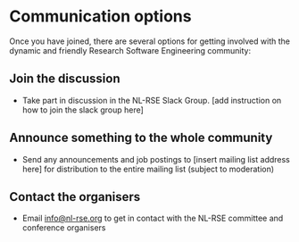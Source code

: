 # Communication options

Once you have joined, there are several options for getting involved with the dynamic and friendly
Research Software Engineering community:

## Join the discussion

 * Take part in discussion in the NL-RSE Slack Group. [add instruction on how to join the slack group here]

## Announce something to the whole community

 * Send any announcements and job postings to [insert mailing list address here] for distribution to the entire mailing list (subject to moderation)

## Contact the organisers

 * Email info@nl-rse.org to get in contact with the NL-RSE committee and conference organisers




